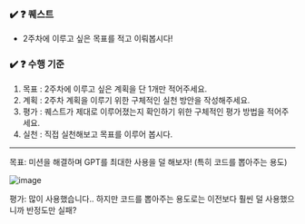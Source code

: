 ### ✔️ ❓ 퀘스트
- 2주차에 이루고 싶은 목표를 적고 이뤄봅시다!

### ✔️ ❓ 수행 기준

1. 목표 : 2주차에 이루고 싶은 계획을 단 1개만 적어주세요.
2. 계획 : 2주차 계획을 이루기 위한 구체적인 실천 방안을 작성해주세요.
3. 평가 : 퀘스트가 제대로 이루어졌는지 확인하기 위한 구체적인 평가 방법을 적어주세요.
4. 실천 : 직접 실천해보고 목표를 이루어 봅시다.


---
목표: 미션을 해결하며 GPT를 최대한 사용을 덜 해보자! (특히 코드를 뽑아주는 용도)

![image](https://github.com/user-attachments/assets/37755e46-5e71-422b-a3ec-14cc8a8e54b7)

평가: 많이 사용했습니다.. 하지만 코드를 뽑아주는 용도로는 이전보다 훨씬 덜 사용했으니까 반정도만 실패?
